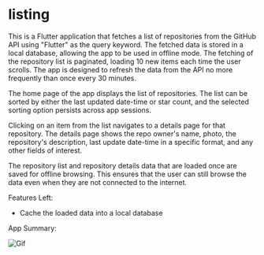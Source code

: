 # listing

This is a Flutter application that fetches a list of repositories from the GitHub API using "Flutter" as the query keyword. The fetched data is stored in a local database, allowing the app to be used in offline mode. The fetching of the repository list is paginated, loading 10 new items each time the user scrolls. The app is designed to refresh the data from the API no more frequently than once every 30 minutes.

The home page of the app displays the list of repositories. The list can be sorted by either the last updated date-time or star count, and the selected sorting option persists across app sessions.

Clicking on an item from the list navigates to a details page for that repository. The details page shows the repo owner's name, photo, the repository's description, last update date-time in a specific format, and any other fields of interest.

The repository list and repository details data that are loaded once are saved for offline browsing. This ensures that the user can still browse the data even when they are not connected to the internet.

Features Left: 
  - Cache the loaded data into a local database

App Summary:

![Gif](https://github.com/alpondith/listing/assets/31237736/c375d330-1769-4ad7-a59f-42fa5449458e)
